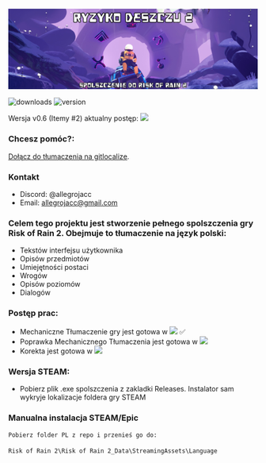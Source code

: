 
![Logo](https://github.com/allegrojacc/Risk-of-Rain-2-PL/blob/main/image.png?raw=true)

![downloads](https://img.shields.io/github/downloads/allegrojacc/Risk-of-Rain-2-PL/total?label=Pobrano) ![version](https://img.shields.io/github/v/release/allegrojacc/Risk-of-Rain-2-PL?label=Aktualna%20wersja%20spolszczenia)

Wersja v0.6 (Itemy #2) aktualny postęp: ![](https://geps.dev/progress/70)

### Chcesz pomóc?:
[Dołącz do tłumaczenia na gitlocalize](https://gitlocalize.com/repo/9490/).

### Kontakt
* Discord: @allegrojacc
* Email: allegrojacc@gmail.com


### Celem tego projektu jest stworzenie pełnego spolszczenia gry Risk of Rain 2. Obejmuje to tłumaczenie na język polski:

* Tekstów interfejsu użytkownika
* Opisów przedmiotów
* Umiejętności postaci
* Wrogów
* Opisów poziomów
* Dialogów

### Postęp prac:

* Mechaniczne Tłumaczenie gry jest gotowa w ![](https://geps.dev/progress/100) ✅
* Poprawka Mechanicznego Tłumaczenia jest gotowa w ![](https://geps.dev/progress/60)
* Korekta jest gotowa w ![](https://geps.dev/progress/20)



### Wersja STEAM:


* Pobierz plik .exe spolszczenia z zakladki Releases. Instalator sam wykryje lokalizacje foldera gry STEAM



 ### Manualna instalacja STEAM/Epic



```
Pobierz folder PL z repo i przenieś go do:

Risk of Rain 2\Risk of Rain 2_Data\StreamingAssets\Language
```
    